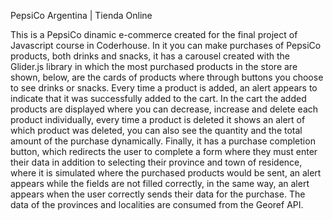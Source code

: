 PepsiCo Argentina | Tienda Online

This is a PepsiCo dinamic e-commerce created for the final project of Javascript course in Coderhouse. In it you can make purchases of PepsiCo products,
both drinks and snacks, it has a carousel created with the Glider.js library in which the most purchased products in the store are shown, below, 
are the cards of products where through buttons you choose to see drinks or snacks. Every time a product is added, an alert appears 
to indicate that it was successfully added to the cart. In the cart the added products are displayed where you can decrease, increase and delete each product individually, 
every time a product is deleted it shows an alert of which product was deleted, you can also see the quantity and the total amount of the purchase dynamically. Finally, 
it has a purchase completion button, which redirects the user to complete a form where they must enter their data in addition to selecting their province and town of residence, 
where it is simulated where the purchased products would be sent, an alert appears while the fields are not filled correctly, in the same way, an alert appears when the user 
correctly sends their data for the purchase. The data of the provinces and localities are consumed from the Georef API.

